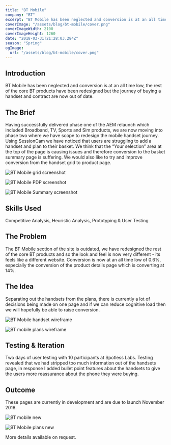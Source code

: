 ```yaml
---
title: "BT Mobile"
company: "BT"
excerpt: "BT Mobile has been neglected and conversion is at an all time low, the rest of the core BT products have been redesigned but the journey of buying a handset and contract are now out of date."
coverImage: "/assets/blog/bt-mobile/cover.png"
coverImageWidth: 2100
coverImageHeight: 1260
date: "2018-03-31T21:28:03.284Z"
season: "Spring"
ogImage:
  url: "/assets/blog/bt-mobile/cover.png"
---
```


## Introduction

BT Mobile has been neglected and conversion is at an all time low, the rest of the core BT products have been redesigned but the journey of buying a handset and contract are now out of date.

## The Brief

Having successfully delivered phase one of the AEM relaunch which included Broadband, TV, Sports and Sim products, we are now moving into phase two where we have scope to redesign the mobile handset journey. Using SessionCam we have noticed that users are struggling to add a handset and plan to their basket. We think that the “Your selection” area at the top of the page is causing issues and therefore conversion to the basket summary page is suffering. We would also like to try and improve conversion from the handset grid to product page.

![BT Mobile grid screenshot](/assets/blog/bt-mobile/Old---Mobile-Phone-Grid.jpg|1200|1785|triple)

![BT Mobile PDP screenshot](/assets/blog/bt-mobile/Old---Mobile-Phone-PDP.jpg|1200|1785|triple)

![BT Mobile Summary screenshot](/assets/blog/bt-mobile/Old---Mobile-Phone-Summary.jpg|1200|1785|triple)

## Skills Used

Competitive Analysis, Heuristic Analysis, Prototyping & User Testing

## The Problem

The BT Mobile section of the site is outdated, we have redesigned the rest of the core BT products and so the look and feel is now very different - its feels like a different website. Conversion is now at an all time low of 0.6%, especially the conversion of the product details page which is converting at 14%.

## The Idea

Separating out the handsets from the plans, there is currently a lot of decisions being made on one page and if we can reduce cognitive load then we will hopefully be able to raise conversion.

![BT Mobile handset wireframe](/assets/blog/bt-mobile/Handset-Wireframe.jpg|1200|1517|double)

![BT mobile plans wireframe](/assets/blog/bt-mobile/Handset-Plans.jpg|1200|2065|double)

## Testing & Iteration

Two days of user testing with 10 participants at Spotless Labs. Testing revealed that we had stripped too much information out of the handsets page, in response I added bullet point features about the handsets to give the users more reassurance about the phone they were buying.

## Outcome

These pages are currently in development and are due to launch November 2018.

![BT mobile new](/assets/blog/bt-mobile/mobile-handset-new.jpg|1200|844|double)

![BT Mobile plans new](/assets/blog/bt-mobile/new-plans.jpg|1200|1487|double)

More details available on request.
